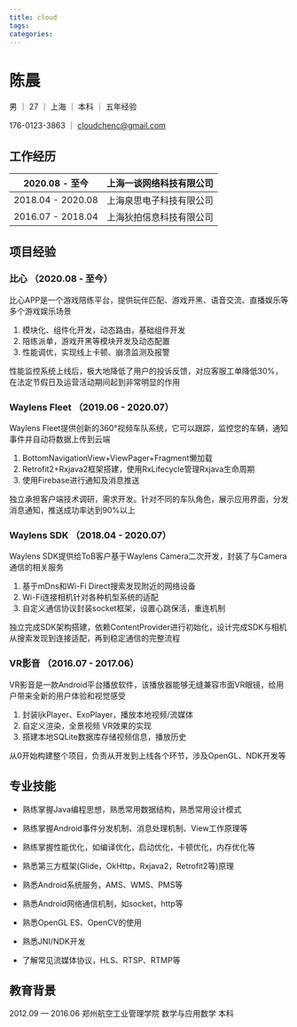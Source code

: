 ```yaml
---
title: cloud
tags:
categories:
---
```


# 陈晨

男 ｜ 27 ｜ 上海 ｜ 本科 ｜ 五年经验

176-0123-3863 ｜ [cloudchenc@gmail.com](mailto:cloudchenc@gmail.com)

## 工作经历

| 2020.08 - 至今     | 上海一谈网络科技有限公司 |
| ----------------- | ------------------- |
| 2018.04 - 2020.08 | 上海泉思电子科技有限公司 |
| 2016.07 - 2018.04 | 上海狄拍信息科技有限公司 |

## 项目经验

### 比心  （2020.08 - 至今）

比心APP是一个游戏陪练平台，提供玩伴匹配、游戏开黑、语音交流、直播娱乐等多个游戏娱乐场景

1. 模块化、组件化开发，动态路由，基础组件开发
2. 陪练派单，游戏开黑等模块开发及动态配置
3. 性能调优，实现线上卡顿、崩溃监测及报警

性能监控系统上线后，极大地降低了用户的投诉反馈，对应客服工单降低30%，在法定节假日及运营活动期间起到非常明显的作用

### Waylens Fleet  （2019.06 - 2020.07）

Waylens Fleet提供创新的360°视频车队系统，它可以跟踪，监控您的车辆，通知事件并自动将数据上传到云端

1. BottomNavigationView+ViewPager+Fragment懒加载
2. Retrofit2+Rxjava2框架搭建，使用RxLifecycle管理Rxjava生命周期
3. 使用Firebase进行通知及消息推送

独立承担客户端技术调研，需求开发。针对不同的车队角色，展示应用界面，分发消息通知，推送成功率达到90%以上

### Waylens SDK  （2018.04 - 2020.07）

Waylens SDK提供给ToB客户基于Waylens Camera二次开发，封装了与Camera通信的相关服务

1. 基于mDns和Wi-Fi Direct搜索发现附近的网络设备
2. Wi-Fi连接相机针对各种机型系统的适配
3. 自定义通信协议封装socket框架，设置心跳保活，重连机制

独立完成SDK架构搭建，依赖ContentProvider进行初始化，设计完成SDK与相机从搜索发现到连接适配，再到稳定通信的完整流程

### VR影音  （2016.07 - 2017.06）

VR影音是一款Android平台播放软件，该播放器能够无缝兼容市面VR眼镜，给用户带来全新的用户体验和视觉感受

1. 封装IjkPlayer、ExoPlayer，播放本地视频/流媒体
2. 自定义渲染，全景视频 VR效果的实现
3. 搭建本地SQLite数据库存储视频信息，播放历史

从0开始构建整个项目，负责从开发到上线各个环节，涉及OpenGL、NDK开发等

## 专业技能

+ 熟练掌握Java编程思想，熟悉常用数据结构，熟悉常用设计模式

+ 熟练掌握Android事件分发机制、消息处理机制、View工作原理等

+ 熟练掌握性能优化，如编译优化，启动优化，卡顿优化，内存优化等  

+ 熟悉第三方框架(Glide，OkHttp，Rxjava2，Retrofit2等)原理

+ 熟悉Android系统服务，AMS、WMS、PMS等

+ 熟悉Android网络通信机制，如socket，http等

+ 熟悉OpenGL ES、OpenCV的使用  

+ 熟悉JNI/NDK开发

+ 了解常见流媒体协议，HLS、RTSP、RTMP等

## 教育背景

2012.09 — 2016.06  郑州航空工业管理学院  数学与应用数学  本科  

 	     

